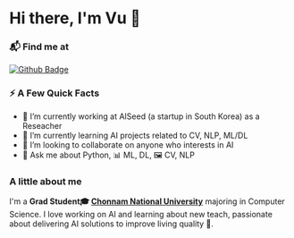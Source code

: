 # Hi there, I'm Vu 👋


### 📬 Find me at
[![Github Badge](http://img.shields.io/badge/-Github-black?style=flat-square&logo=github&link=https://github.com/Ka0Ri/Ka0Ri)](https://github.com/Ka0Ri/Ka0Ri)

### ⚡️ A Few Quick Facts
- 🔭 I’m currently working at AISeed (a startup in South Korea) as a Reseacher
- 🌱 I’m currently learning AI projects related to CV, NLP, ML/DL
- 👯 I’m looking to collaborate on anyone who interests in AI
- 💬 Ask me about Python, 📊 ML, DL, 🖼 CV, NLP


### A little about me
I'm a **Grad Student🎓 [Chonnam National University](https://international.jnu.ac.kr/IndexMain.aspx)** majoring in Computer Science. I love working on AI and learning about new teach, passionate about delivering AI solutions to improve living quality 🤗. <br/><br/>

<!--
**Ka0Ri/Ka0Ri** is a ✨ _special_ ✨ repository because its `README.md` (this file) appears on your GitHub profile.

Here are some ideas to get you started:

- 🔭 I’m currently working on ...
- 🌱 I’m currently learning ...
- 👯 I’m looking to collaborate on ...
- 🤔 I’m looking for help with ...
- 💬 Ask me about ...
- 📫 How to reach me: ...
- 😄 Pronouns: ...
- ⚡ Fun fact: ...
-->

